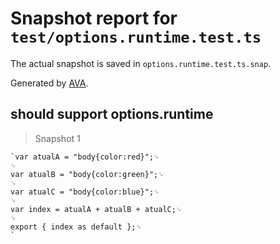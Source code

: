 # Snapshot report for `test/options.runtime.test.ts`

The actual snapshot is saved in `options.runtime.test.ts.snap`.

Generated by [AVA](https://avajs.dev).

## should support options.runtime

> Snapshot 1

    `var atualA = "body{color:red}";␊
    ␊
    var atualB = "body{color:green}";␊
    ␊
    var atualC = "body{color:blue}";␊
    ␊
    var index = atualA + atualB + atualC;␊
    ␊
    export { index as default };␊
    `

